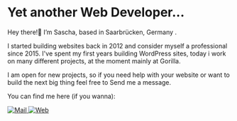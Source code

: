 # Yet another Web Developer...

Hey there!👋
I’m Sascha, based in Saarbrücken, Germany .

I started building websites back in 2012 and consider myself a professional since 2015. I've spent my first years building WordPress sites, today i work on many different projects, at the moment mainly at Gorilla.

I am open for new projects, so if you need help with your website or want to build the next big thing feel free to Send me a message.

You can find me here (if you wanna):

<div id="badges">
  <a href="mailto:hello@smetz.dev">
    <img src="https://img.shields.io/badge/Mail-green?style=for-the-badge&logo=gmail&logoColor=white" alt="Mail"/>
  </a>
  <a href="https://smetz.dev">
    <img src="https://img.shields.io/badge/Web-green?style=for-the-badge&logo=google-chrome&logoColor=white" alt="Web"/>
  </a>
</div>
